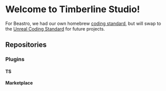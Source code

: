# Welcome to Timberline Studio!

For Beastro, we had our own homebrew [coding standard](https://github.com/Timberline-Studio/TimberlineStandard), but will swap to the [Unreal Coding Standard](https://dev.epicgames.com/documentation/en-us/unreal-engine/epic-cplusplus-coding-standard-for-unreal-engine?application_version=5.6) for future projects.

## Repositories

### Plugins
#### TS
#### Marketplace

